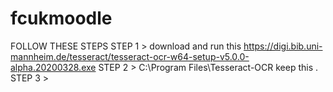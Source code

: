 # fcukmoodle
FOLLOW THESE STEPS
STEP 1 > download and run this https://digi.bib.uni-mannheim.de/tesseract/tesseract-ocr-w64-setup-v5.0.0-alpha.20200328.exe
STEP 2 > C:\Program Files\Tesseract-OCR keep this .
STEP 3 > 
